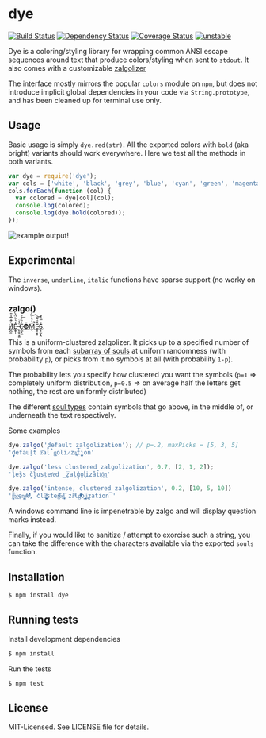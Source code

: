 # dye
[![Build Status](https://secure.travis-ci.org/clux/dye.svg)](http://travis-ci.org/clux/dye)
[![Dependency Status](https://david-dm.org/clux/dye.svg)](https://david-dm.org/clux/dye)
[![Coverage Status](http://img.shields.io/coveralls/clux/dye.svg)](https://coveralls.io/repos/clux/dye)
[![unstable](http://img.shields.io/badge/stability-unstable-E5AE13.svg)](http://nodejs.org/api/documentation.html#documentation_stability_index)

Dye is a coloring/styling library for wrapping common ANSI escape sequences around text that produce colors/styling when sent to `stdout`. It also comes with a customizable [zalgolizer](#zalgo)

The interface mostly mirrors the popular `colors` module on `npm`, but does not introduce implicit global dependencies in your code via `String.prototype`, and has been cleaned up for terminal use only.

## Usage
Basic usage is simply `dye.red(str)`. All the exported colors with `bold` (aka bright) variants should work everywhere. Here we test all the methods in both variants.

```js
var dye = require('dye');
var cols = ['white', 'black', 'grey', 'blue', 'cyan', 'green', 'magenta', 'red','yellow'];
cols.forEach(function (col) {
  var colored = dye[col](col);
  console.log(colored);
  console.log(dye.bold(colored));
});
```

![example output!](https://github.com/clux/dye/raw/master/imgs/output.png)

## Experimental
The `inverse`, `underline`, `italic` functions have sparse support (no worky on windows).

### zalgo()
[H̸̡̪̯ͨ͊̽̅̾̎Ȩ̬̩̾͛ͪ̈́̀́͘ ̶̧̨̱̹̭̯ͧ̾ͬC̷̙̲̝͖ͭ̏ͥͮ͟Oͮ͏̮̪̝͍M̲̖͊̒ͪͩͬ̚̚͜Ȇ̴̟̟͙̞ͩ͌͝S̨̥̫͎̭ͯ̿̔̀ͅ](http://stackoverflow.com/questions/1732348/regex-match-open-tags-except-xhtml-self-contained-tags/1732454#1732454).

This is a uniform-clustered zalgolizer. It picks up to a specified number of symbols from each [subarray of souls](https://github.com/clux/dye/blob/a24540db12b6c661d0f4a4ef9cfc70e5ee774399/zalgo.js#L3-21) at uniform randomness (with probability `p`), or picks from it no symbols at all (with probability `1-p`).

The probability lets you specify how clustered you want the symbols (`p=1` ⇒ completely uniform distribution, `p=0.5` ⇒ on average half the letters get nothing, the rest are uniformly distributed)

The different [soul types](https://github.com/clux/dye/blob/a24540db12b6c661d0f4a4ef9cfc70e5ee774399/zalgo.js#L3-21) contain symbols that go above, in the middle of, or underneath the text respectively.

Some examples

```js
dye.zalgo('default zalgolization'); // p=.2, maxPicks = [5, 3, 5]
'd̠̤̟̰efauḻt z͂̈al̊̚g͈oli̷za̪͉t̽̅i̘̪̫̼on'

dye.zalgo('less clustered zalgolization', 0.7, [2, 1, 2]);
'l̠̇es̞̏s ̌cl̟usṯer͑eͦd ̲z̮̅aḻ̽g̞o̮l͉̉iza̐t̄iͅỏ͖n͖'

dye.zalgo('intense, clustered zalgolization', 0.2, [10, 5, 10])
'i̛̩͖̤̯̮͠ͅn̷͟t͢en̝͎͇͙̭sͧͤͨ̓͗̾e͑̐ͫ̒ͨ̓ͮ̏̑, c̓lů͚̺̦̰̪͓͐ͯ̈ster͍̤͖͗͌̇ͨͦͥ̚é͜d̨̡͘͞ za̋ͬͫlgͧ̏ͧ̃ͫͭͯ̈̆ol̲͕̳͓͍̯̠i̢͢z̙ation͡'
```

A windows command line is impenetrable by zalgo and will display question marks instead.

Finally, if you would like to sanitize / attempt to exorcise such a string, you can take the difference with the characters available via the exported `souls` function.

## Installation

```bash
$ npm install dye
```

## Running tests
Install development dependencies

```bash
$ npm install
```

Run the tests

```bash
$ npm test
```

## License
MIT-Licensed. See LICENSE file for details.
